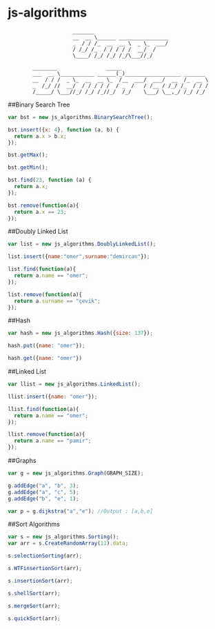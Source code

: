 # js-algorithms
                                                                                
                                                                                
                         _______                                                
                         __  __ \______ ________________                        
                         _  / / /_  __  __ \  _ \_  ___/                        
                         / /_/ /_  / / / / /  __/  /                            
                         \____/ /_/ /_/ /_/\___//_/                             
                                                                                
            ________                _____                                       
            ___  __ \___________ ______(_)__________________ _______            
            __  / / /  _ \_  __  __ \_  /__  ___/  ___/  __  /_  __ \           
            _  /_/ //  __/  / / / / /  / _  /   / /__ / /_/ /_  / / /           
            /_____/ \___//_/ /_/ /_//_/  /_/    \___/ \__,_/ /_/ /_/            
                                                                     
                                                                     
##Binary Search Tree

  ```js 
  var bst = new js_algorithms.BinarySearchTree();
  
  bst.insert({x: 4}, function (a, b) {
    return a.x > b.x;
  });
  
  bst.getMax();
  
  bst.getMin();
  
  bst.find(23, function (a) {
    return a.x;
  });
  
  bst.remove(function(a){
    return a.x == 23;
  });
  ```
    
##Doubly Linked List
  
  ```js
  var list = new js_algorithms.DoublyLinkedList();
  
  list.insert({name:"omer",surname:"demircan"});
  
  list.find(function(a){
    return a.name == "omer";
  });
  
  list.remove(function(a){
    return a.surname == "çevik";
  });
  ```
  
##Hash

  ```js
  var hash = new js_algorithms.Hash({size: 137});
  
  hash.put({name: "omer"});
  
  hash.get({name: "omer"})
  ```
  
##Linked List

  ```js
  var llist = new js_algorithms.LinkedList();
  
  llist.insert({name: "omer"});
  
  llist.find(function(a){
    return a.name == "omer";
  });
  
  llist.remove(function(a){
    return a.name == "pamir";
  });
  ```
  
##Graphs

  ```js
  var g = new js_algorithms.Graph(GRAPH_SIZE);
  
  g.addEdge("a", "b", 3);
  g.addEdge("a", "c", 5);
  g.addEdge("b", "e", 1);
  
  var p = g.dijkstra("a","e"); //Output : [a,b,e]
  ```
  
##Sort Algorithms

  ```js
  var s = new js_algorithms.Sorting();
  var arr = s.CreateRandomArray(11).data;
  
  s.selectionSorting(arr);
  
  s.WTFinsertionSort(arr);
  
  s.insertionSort(arr);
  
  s.shellSort(arr);
  
  s.mergeSort(arr);
  
  s.quickSort(arr);
  ```
